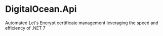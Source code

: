# DigitalOcean.Api
Automated Let's Encrypt certificate management leveraging the speed and efficiency of .NET 7
